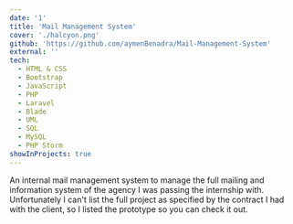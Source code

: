 ```yaml
---
date: '1'
title: 'Mail Management System'
cover: './halcyon.png'
github: 'https://github.com/aymenBenadra/Mail-Management-System'
external: ''
tech:
  - HTML & CSS
  - Bootstrap
  - JavaScript
  - PHP
  - Laravel
  - Blade
  - UML
  - SQL
  - MySQL
  - PHP Storm
showInProjects: true
---
```


An internal mail management system to manage the full mailing and information system of the agency I was passing the internship with. Unfortunately I can't list the full project as specified by the contract I had with the client, so I listed the prototype so you can check it out.
